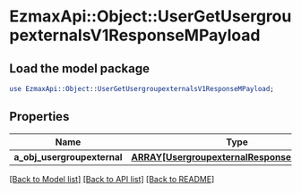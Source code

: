 # EzmaxApi::Object::UserGetUsergroupexternalsV1ResponseMPayload

## Load the model package
```perl
use EzmaxApi::Object::UserGetUsergroupexternalsV1ResponseMPayload;
```

## Properties
Name | Type | Description | Notes
------------ | ------------- | ------------- | -------------
**a_obj_usergroupexternal** | [**ARRAY[UsergroupexternalResponseCompound]**](UsergroupexternalResponseCompound.md) |  | 

[[Back to Model list]](../README.md#documentation-for-models) [[Back to API list]](../README.md#documentation-for-api-endpoints) [[Back to README]](../README.md)


